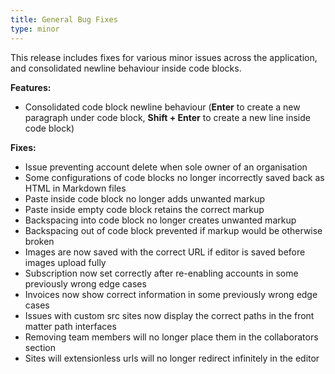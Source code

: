 ```yaml
---
title: General Bug Fixes
type: minor
---
```


This release includes fixes for various minor issues across the application, and consolidated newline behaviour inside code blocks.

**Features:**

* Consolidated code block newline behaviour (**Enter** to create a new paragraph under code block, **Shift + Enter** to create a new line inside code block)

**Fixes:**

* Issue preventing account delete when sole owner of an organisation
* Some configurations of code blocks no longer incorrectly saved back as HTML in Markdown files
* Paste inside code block no longer adds unwanted markup
* Paste inside empty code block retains the correct markup
* Backspacing into code block no longer creates unwanted markup
* Backspacing out of code block prevented if markup would be otherwise broken
* Images are now saved with the correct URL if editor is saved before images upload fully
* Subscription now set correctly after re-enabling accounts in some previously wrong edge cases
* Invoices now show correct information in some previously wrong edge cases
* Issues with custom src sites now display the correct paths in the front matter path interfaces
* Removing team members will no longer place them in the collaborators section
* Sites will extensionless urls will no longer redirect infinitely in the editor